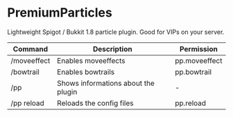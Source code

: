 # PremiumParticles
Lightweight Spigot / Bukkit 1.8 particle plugin. Good for VIPs on your server.

Command | Description | Permission
------------ | ------------- | ------------
/moveeffect | Enables moveeffects | pp.moveeffect
/bowtrail | Enables bowtrails | pp.bowtrail
/pp | Shows informations about the plugin | -
/pp reload | Reloads the config files | pp.reload

